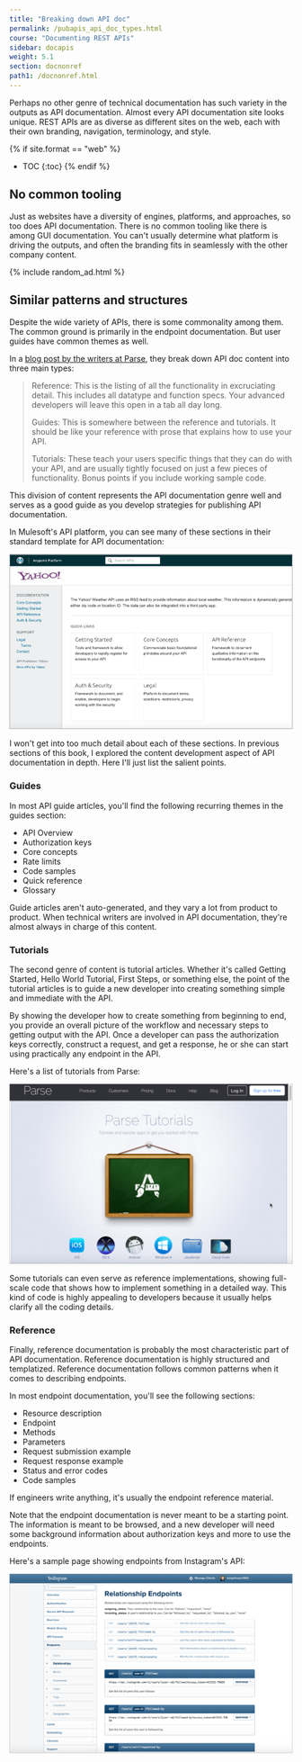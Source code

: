 ```yaml
---
title: "Breaking down API doc"
permalink: /pubapis_api_doc_types.html
course: "Documenting REST APIs"
sidebar: docapis
weight: 5.1
section: docnonref
path1: /docnonref.html
---
```


Perhaps no other genre of technical documentation has such variety in the outputs as API documentation. Almost every API documentation site looks unique. REST APIs are as diverse as different sites on the web, each with their own branding, navigation, terminology, and style.

{% if site.format == "web" %}
* TOC
{:toc}
{% endif %}

## No common tooling

Just as websites have a diversity of engines, platforms, and approaches, so too does API documentation. There is no common tooling like there is among GUI documentation. You can't usually determine what platform is driving the outputs, and often the branding fits in seamlessly with the other company content.

{% include random_ad.html %}

## Similar patterns and structures

Despite the wide variety of APIs, there is some commonality among them. The common ground is primarily in the endpoint documentation. But user guides have common themes as well.

In a [blog post by the writers at Parse](http://blog.parse.com/learn/engineering/designing-great-api-docs/), they break down API doc content into three main types:

>Reference: This is the listing of all the functionality in excruciating detail. This includes all datatype and function specs. Your advanced developers will leave this open in a tab all day long.
>
>Guides: This is somewhere between the reference and tutorials. It should be like your reference with prose that explains how to use your API.
>
>Tutorials: These teach your users specific things that they can do with your API, and are usually tightly focused on just a few pieces of functionality. Bonus points if you include working sample code.

This division of content represents the API documentation genre well and serves as a good guide as you develop strategies for publishing API documentation.

In Mulesoft's API platform, you can see many of these sections in their standard template for API documentation:

<a href="http://api-portal.anypoint.mulesoft.com/yahoo/api/yahoo-weather-api?ref=apihub"><img src="images/commonsections.png" alt="Common sections in API documentation" /></a>

I won't get into too much detail about each of these sections. In previous sections of this book, I explored the content development aspect of API documentation in depth. Here I'll just list the salient points.

### Guides

In most API guide articles, you'll find the following recurring themes in the guides section:

* API Overview
* Authorization keys
* Core concepts
* Rate limits
* Code samples
* Quick reference
* Glossary

Guide articles aren't auto-generated, and they vary a lot from product to product. When technical writers are involved in API documentation, they're almost always in charge of this content.

### Tutorials

The second genre of content is tutorial articles. Whether it's called Getting Started, Hello World Tutorial, First Steps, or something else, the point of the tutorial articles is to guide a new developer into creating something simple and immediate with the API.

By showing the developer how to create something from beginning to end, you provide an overall picture of the workflow and necessary steps to getting output with the API. Once a developer can pass the authorization keys correctly, construct a request, and get a response, he or she can start using practically any endpoint in the API.

Here's a list of tutorials from Parse:

<a href="https://www.parse.com/tutorials"><img src="images/parsetutorials.png" alt="Parse tutorials" /></a>

Some tutorials can even serve as reference implementations, showing full-scale code that shows how to implement something in a detailed way. This kind of code is highly appealing to developers because it usually helps clarify all the coding details.

### Reference

Finally, reference documentation is probably the most characteristic part of API documentation. Reference documentation is highly structured and templatized. Reference documentation follows common patterns when it comes to describing endpoints.

In most endpoint documentation, you'll see the following sections:

* Resource description
* Endpoint
* Methods
* Parameters
* Request submission example
* Request response example
* Status and error codes
* Code samples

If engineers write anything, it's usually the endpoint reference material.

Note that the endpoint documentation is never meant to be a starting point. The information is meant to be browsed, and a new developer will need some background information about authorization keys and more to use the endpoints.

Here's a sample page showing endpoints from Instagram's API:

<a href="https://instagram.com/developer/endpoints/relationships/"><img src="images/instagramref.png" alt="Instagram endpoints" /></a>
